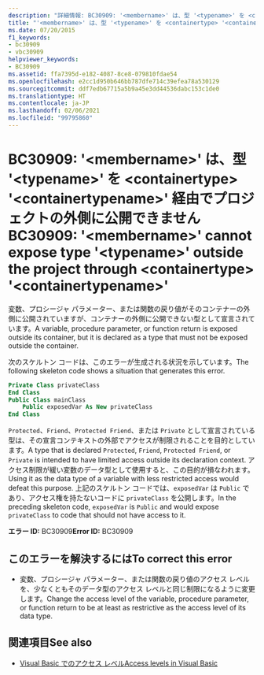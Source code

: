```yaml
---
description: "詳細情報: BC30909: '<membername>' は、型 '<typename>' を <containertype> '<containertypename>' 経由でプロジェクトの外側に公開できません"
title: "'<membername>' は、型 '<typename>' を <containertype> '<containertypename>' 経由でプロジェクトの外側に公開できません。"
ms.date: 07/20/2015
f1_keywords:
- bc30909
- vbc30909
helpviewer_keywords:
- BC30909
ms.assetid: ffa7395d-e182-4087-8ce8-079810fdae54
ms.openlocfilehash: e2cc1d950b646bb787dfe714c39efea78a530129
ms.sourcegitcommit: ddf7edb67715a5b9a45e3dd44536dabc153c1de0
ms.translationtype: HT
ms.contentlocale: ja-JP
ms.lasthandoff: 02/06/2021
ms.locfileid: "99795860"
---
```

# <a name="bc30909-membername-cannot-expose-type-typename-outside-the-project-through-containertype-containertypename"></a><span data-ttu-id="6ff41-103">BC30909: '\<membername>' は、型 '\<typename>' を \<containertype> '\<containertypename>' 経由でプロジェクトの外側に公開できません</span><span class="sxs-lookup"><span data-stu-id="6ff41-103">BC30909: '\<membername>' cannot expose type '\<typename>' outside the project through \<containertype> '\<containertypename>'</span></span>

<span data-ttu-id="6ff41-104">変数、プロシージャ パラメーター、または関数の戻り値がそのコンテナーの外側に公開されていますが、コンテナーの外側に公開できない型として宣言されています。</span><span class="sxs-lookup"><span data-stu-id="6ff41-104">A variable, procedure parameter, or function return is exposed outside its container, but it is declared as a type that must not be exposed outside the container.</span></span>

 <span data-ttu-id="6ff41-105">次のスケルトン コードは、このエラーが生成される状況を示しています。</span><span class="sxs-lookup"><span data-stu-id="6ff41-105">The following skeleton code shows a situation that generates this error.</span></span>

```vb
Private Class privateClass
End Class
Public Class mainClass
    Public exposedVar As New privateClass
End Class
```

 <span data-ttu-id="6ff41-106">`Protected`、`Friend`、`Protected Friend`、または `Private` として宣言されている型は、その宣言コンテキストの外部でアクセスが制限されることを目的としています。</span><span class="sxs-lookup"><span data-stu-id="6ff41-106">A type that is declared `Protected`, `Friend`, `Protected Friend`, or `Private` is intended to have limited access outside its declaration context.</span></span> <span data-ttu-id="6ff41-107">アクセス制限が緩い変数のデータ型として使用すると、この目的が損なわれます。</span><span class="sxs-lookup"><span data-stu-id="6ff41-107">Using it as the data type of a variable with less restricted access would defeat this purpose.</span></span> <span data-ttu-id="6ff41-108">上記のスケルトン コードでは、`exposedVar` は `Public` であり、アクセス権を持たないコードに `privateClass` を公開します。</span><span class="sxs-lookup"><span data-stu-id="6ff41-108">In the preceding skeleton code, `exposedVar` is `Public` and would expose `privateClass` to code that should not have access to it.</span></span>

 <span data-ttu-id="6ff41-109">**エラー ID:** BC30909</span><span class="sxs-lookup"><span data-stu-id="6ff41-109">**Error ID:** BC30909</span></span>

## <a name="to-correct-this-error"></a><span data-ttu-id="6ff41-110">このエラーを解決するには</span><span class="sxs-lookup"><span data-stu-id="6ff41-110">To correct this error</span></span>

- <span data-ttu-id="6ff41-111">変数、プロシージャ パラメーター、または関数の戻り値のアクセス レベルを、少なくともそのデータ型のアクセス レベルと同じ制限になるように変更します。</span><span class="sxs-lookup"><span data-stu-id="6ff41-111">Change the access level of the variable, procedure parameter, or function return to be at least as restrictive as the access level of its data type.</span></span>

## <a name="see-also"></a><span data-ttu-id="6ff41-112">関連項目</span><span class="sxs-lookup"><span data-stu-id="6ff41-112">See also</span></span>

- [<span data-ttu-id="6ff41-113">Visual Basic でのアクセス レベル</span><span class="sxs-lookup"><span data-stu-id="6ff41-113">Access levels in Visual Basic</span></span>](../../programming-guide/language-features/declared-elements/access-levels.md)
